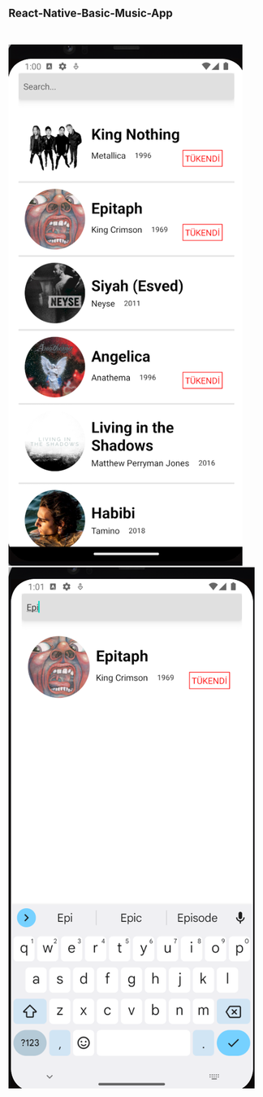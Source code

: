 ## React-Native-Basic-Music-App

<br>

![img1](./assets/Ekran%20görüntüsü%202023-10-19%20160058.png)
![img2](./assets/Ekran%20görüntüsü%202023-10-19%20160116.png)
